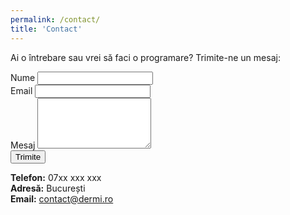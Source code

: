```yaml
---
permalink: /contact/
title: 'Contact'
---
```


Ai o întrebare sau vrei să faci o programare? Trimite-ne un mesaj:

<form action="https://formspree.io/f/movlgqje" method="POST">
  <div class="form-group">
    <label for="name">Nume</label>
    <input id="name" type="text" name="name" required>
  </div>
  <div class="form-group">
    <label for="email">Email</label>
    <input id="email" type="email" name="email" required>
  </div>
  <div class="form-group">
    <label for="message">Mesaj</label>
    <textarea id="message" name="message" rows="5" required></textarea>
  </div>
  <button type="submit">Trimite</button>
</form>

**Telefon:** 07xx xxx xxx  
**Adresă:** București  
**Email:** contact@dermi.ro
